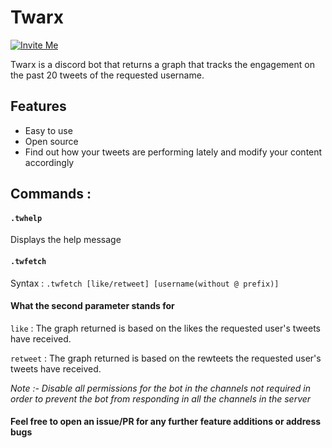 # <b>Twarx</b>

[![Invite Me](https://img.shields.io/static/v1?style=flat&logo=discord&logoColor=FFF&label=&message=invite%20me&color=7289DA)](https://discord.com/api/oauth2/authorize?client_id=954588820593049651&permissions=103079716864&scope=bot)

Twarx is a discord bot that returns a graph that tracks the engagement on the past 20 tweets of the requested username.

## Features

- Easy to use
- Open source
- Find out how your tweets are performing lately and modify your content accordingly

## Commands :

#### `.twhelp`

Displays the help message

#### `.twfetch`

Syntax : `.twfetch [like/retweet] [username(without @ prefix)]`

#### <b> What the second parameter stands for </b>

`like` : The graph returned is based on the likes the requested user's tweets have received.

`retweet` : The graph returned is based on the rewteets the requested user's tweets have received.

<em>Note :- Disable all permissions for the bot in the channels not required in order to prevent the bot from responding in all the channels in the server</em>

#### Feel free to open an issue/PR for any further feature additions or address bugs
